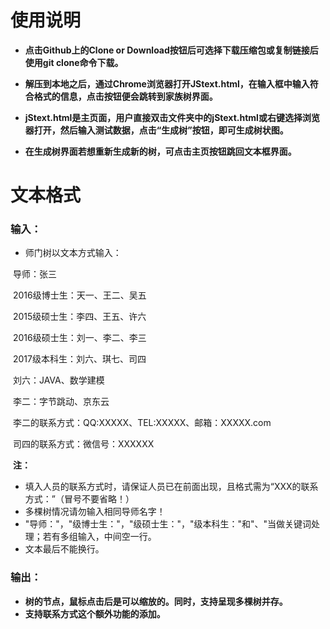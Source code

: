 # 使用说明

- **点击Github上的Clone or Download按钮后可选择下载压缩包或复制链接后使用git clone命令下载。**



- **解压到本地之后，通过Chrome浏览器打开JStext.html，在输入框中输入符合格式的信息，点击按钮便会跳转到家族树界面。**



- **jStext.html是主页面，用户直接双击文件夹中的jStext.html或右键选择浏览器打开，然后输入测试数据，点击“生成树”按钮，即可生成树状图。**



- **在生成树界面若想重新生成新的树，可点击主页按钮跳回文本框界面。**



# 文本格式

### 输入：

- 师门树以文本方式输入：

​     导师：张三

​    2016级博士生：天一、王二、吴五

​    2015级硕士生：李四、王五、许六

​    2016级硕士生：刘一、李二、李三

​    2017级本科生：刘六、琪七、司四

​    刘六：JAVA、数学建模

​    李二：字节跳动、京东云

​    李二的联系方式：QQ:XXXXX、TEL:XXXXX、邮箱：XXXXX.com

​    司四的联系方式：微信号：XXXXXX

​    **注：**

- 填入人员的联系方式时，请保证人员已在前面出现，且格式需为“XXX的联系方式：”（冒号不要省略！）
- 多棵树情况请勿输入相同导师名字！
- "导师："，"级博士生："，"级硕士生："，"级本科生："和"、"当做关键词处理；若有多组输入，中间空一行。
- 文本最后不能换行。

### 输出：

- **树的节点，鼠标点击后是可以缩放的。同时，支持呈现多棵树并存。**
- **支持联系方式这个额外功能的添加。**




